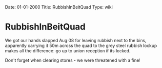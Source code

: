Date: 01-01-2000
Title: RubbishInBeitQuad
Type: wiki


RubbishInBeitQuad 
=================





We got our hands slapped Aug 08 for leaving rubbish next to the bins,
apparently carrying it 50m across the quad to the grey steel rubbish
lockup makes all the difference: go up to union reception if its locked.

Don't forget when clearing stores - we were threatened with a fine!








